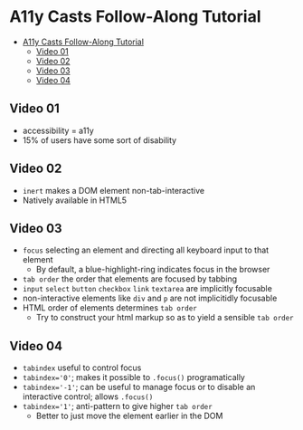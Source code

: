 
# A11y Casts Follow-Along Tutorial
<!-- TOC -->

- [A11y Casts Follow-Along Tutorial](#a11y-casts-follow-along-tutorial)
  - [Video 01](#video-01)
  - [Video 02](#video-02)
  - [Video 03](#video-03)
  - [Video 04](#video-04)

<!-- /TOC -->
## Video 01

- accessibility = a11y
- 15% of users have some sort of disability

## Video 02

- `inert` makes a DOM element non-tab-interactive
- Natively available in HTML5

## Video 03

- `focus` selecting an element and directing all keyboard input to that element
  - By default, a blue-highlight-ring indicates focus in the browser
- `tab order` the order that elements are focused by tabbing
- `input` `select` `button` `checkbox` `link` `textarea` are implicitly focusable
- non-interactive elements like `div` and `p` are not implicitidly focusable
- HTML order of elements determines `tab order`
  - Try to construct your html markup so as to yield a sensible `tab order`

## Video 04

- `tabindex` useful to control focus
- `tabindex='0'`; makes it possible to `.focus()` programatically
- `tabindex='-1'`; can be useful to manage focus or to disable an interactive control; allows `.focus()`
- `tabindex='1'`; anti-pattern to give higher `tab order`
  - Better to just move the element earlier in the DOM
